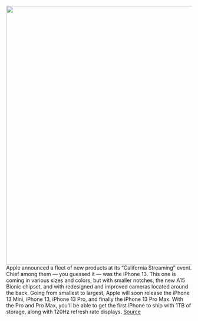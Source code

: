 <img src='https://cdn.vox-cdn.com/thumbor/hGiCAzaFelYebST8qxchJ_kyXk8=/0x0:1959x1306/1200x800/filters:focal(824x497:1136x809)/cdn.vox-cdn.com/uploads/chorus_image/image/69857849/iphone13mini.0.jpg' width='700px' /><br/>
Apple announced a fleet of new products at its “California Streaming” event. Chief among them — you guessed it — was the iPhone 13. This one is coming in various sizes and colors, but with smaller notches, the new A15 Bionic chipset, and with redesigned and improved cameras located around the back. Going from smallest to largest, Apple will soon release the iPhone 13 Mini, iPhone 13, iPhone 13 Pro, and finally the iPhone 13 Pro Max. With the Pro and Pro Max, you'll be able to get the first iPhone to ship with 1TB of storage, along with 120Hz refresh rate displays.
<a href='https://www.theverge.com/22665165/apple-iphone-13-preorder-how-to-buy-price-release-date'> Source <a/>